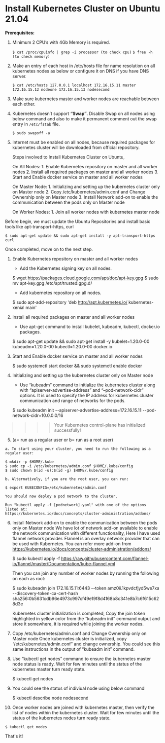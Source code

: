 # Install Kubernetes Cluster on Ubuntu 21.04

**Prerequisites:**

1. Minimum 2 CPU’s with 4Gb Memory is required.

   `$ cat /proc/cpuinfo | grep -i processor (to check cpu)`
   `$ free -h (to check memory)`

2. Make an entry of each host in /etc/hosts file for name resolution on all kubernetes nodes as below or configure it on DNS if you have DNS server.

   `$ cat /etc/hosts
    127.0.0.1 localhost
    172.16.15.11 master
    172.16.15.12 nodeone
    172.16.15.13 nodesecond`

3. Make sure kubernetes master and worker nodes are reachable between each other.
 
4. Kubernetes doesn’t support **“Swap”**. Disable Swap on all nodes using below command and also to make it permanent comment out the swap entry in `/etc/fstab` file.

    `$ sudo swapoff -a`

5. Internet must be enabled on all nodes, because required packages for kubernetes cluster will be downloaded from official repository.

    Steps involved to Install Kubernetes Cluster on Ubuntu,

    On All Nodes:
        1. Enable Kubernetes repository on master and all worker nodes
        2. Install all required packages on master and all worker nodes
        3. Start and Enable docker service on master and all worker nodes

    On Master Node:
        1. Initializing and setting up the kubernetes cluster only on Master node
        2. Copy /etc/kubernetes/admin.conf and Change Ownership only on Master node
        3. Install Network add-on to enable the communication between the pods only on Master node

    On Worker Nodes:
        1. Join all worker nodes with kubernetes master node

Before begin, we must update the Ubuntu Repositories and install basic tools like apt-transport-https, curl

    $ sudo apt-get update && sudo apt-get install -y apt-transport-https curl

Once completed, move on to the next step.

 1. Enable Kubernetes repository on master and all worker nodes
    - Add the Kubernetes signing key on all nodes.

    $ wget https://packages.cloud.google.com/apt/doc/apt-key.gpg
    $ sudo mv apt-key.gpg /etc/apt/trusted.gpg.d/

    - Add kubernetes repository on all nodes.

    $ sudo apt-add-repository 'deb http://apt.kubernetes.io/ kubernetes-xenial main'

 2. Install all required packages on master and all worker nodes
    - Use apt-get command to install kubelet, kubeadm, kubectl, docker.io packages.

    $ sudo apt-get update && sudo apt-get install -y kubelet=1.20.0-00 kubeadm=1.20.0-00 kubectl=1.20.0-00 docker.io

 3. Start and Enable docker service on master and all worker nodes

    $ sudo systemctl start docker && sudo systemctl enable docker

 4. Initializing and setting up the kubernetes cluster only on Master node
    - Use “kubeadm” command to initialize the kubernetes cluster along with “apiserver-advertise-address” and “–pod-network-cidr” options. It is used to specify the IP address for kubernetes cluster communication and range of networks for the pods.

    $ sudo kubeadm init --apiserver-advertise-address=172.16.15.11 --pod-network-cidr=10.0.0.0/16

>>>> Your Kubernetes control-plane has initialized successfully!

 5.  (a= run as a regular user or b= run as a root user)

    a. To start using your cluster, you need to run the following as a regular user:

    $ mkdir -p $HOME/.kube
    $ sudo cp -i /etc/kubernetes/admin.conf $HOME/.kube/config
    $ sudo chown $(id -u):$(id -g) $HOME/.kube/config

    b. Alternatively, if you are the root user, you can run:

    $ export KUBECONFIG=/etc/kubernetes/admin.conf

    You should now deploy a pod network to the cluster.

    Run "kubectl apply -f [podnetwork].yaml" with one of the options listed at:
    https://kubernetes.io/docs/concepts/cluster-administration/addons/

 6. Install Network add-on to enable the communication between the pods only on Master node
    We have lot of network add-on available to enable the network communication  with different functionality, Here I have used flannel network provider. Flannel is an overlay network provider that can be used with Kubernetes. You can refer more add-on from https://kubernetes.io/docs/concepts/cluster-administration/addons/

    $ sudo kubectl apply -f https://raw.githubusercontent.com/flannel-io/flannel/master/Documentation/kube-flannel.yml

    Then you can join any number of worker nodes by running the following on each as root:

    $ sudo kubeadm join 172.16.15.11:6443 --token amz0ii.1kpvdcfjyd5we7xa \
        --discovery-token-ca-cert-hash sha256:0b5631cdb96e4973c997cf49e19f8d4168b8c341e8b7c6f615c628d3e

    Kubernetes cluster initialization is completed, Copy the join token highlighted in yellow color from the “kubeadm init” command output and store it somewhere, it is required while joining the worker nodes.

 7. Copy /etc/kubernetes/admin.conf and Change Ownership only on Master node
    Once kubernetes cluster is initialized, copy “/etc/kubernetes/admin.conf” and change ownership. You could see this same instructions in the output of “kubeadm init” command.

 8. Use “kubectl get nodes” command to ensure the kubernetes master node status is ready. Wait for few minutes until the status of the kubernetes master turn ready state.

    $ kubectl get nodes

 9. You could see the status of indiviual node using below command 

    $ kubectl describe node nodesecond

 10. Once worker nodes are joined with kubernetes master, then verify the list of nodes within the kubernetes cluster. Wait for few minutes until the status of the kubernetes nodes turn ready state.

    $ kubectl get nodes

That's it!
